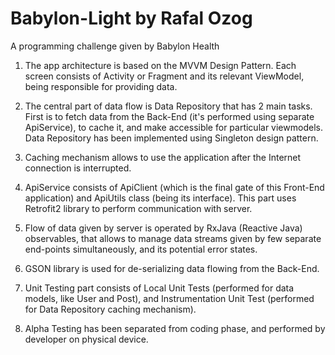 # Babylon-Light by Rafal Ozog

A programming challenge given by Babylon Health

1. The app architecture is based on the MVVM Design Pattern. Each screen consists of Activity or Fragment and its relevant ViewModel, being responsible for providing data.

2. The central part of data flow is Data Repository that has 2 main tasks. First is to fetch data from the Back-End (it's performed using separate ApiService), to cache it, and make accessible for particular viewmodels. Data Repository has been implemented using Singleton design pattern.

3. Caching mechanism allows to use the application after the Internet connection is interrupted.

4. ApiService consists of ApiClient (which is the final gate of this Front-End application) and ApiUtils class (being its interface). This part uses Retrofit2 library to perform communication with server.

5. Flow of data given by server is operated by RxJava (Reactive Java) observables, that allows to manage data streams given by few separate end-points simultaneously, and its potential error states.

6. GSON library is used for de-serializing data flowing from the Back-End.

7. Unit Testing part consists of Local Unit Tests (performed for data models, like User and Post), and Instrumentation Unit Test (performed for Data Repository caching mechanism). 

8. Alpha Testing has been separated from coding phase, and performed by developer on physical device.